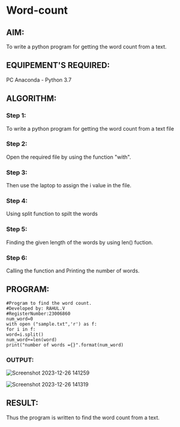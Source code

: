 # Word-count
## AIM:
To write a python program for getting the word count from a text.
## EQUIPEMENT'S REQUIRED: 
PC
Anaconda - Python 3.7
## ALGORITHM: 
### Step 1:
To write a python program for getting the word count from a text file
### Step 2:
Open the required file by using the function "with".
### Step 3:
Then use the laptop to assign the i value in the file.
### Step 4:
Using split function to spilt the words
### Step 5:
Finding the given length of the words by using len() fuction.
### Step 6:
Calling the function and Printing the number of words.
## PROGRAM:
```
#Program to find the word count.
#Developed by: RAHUL.V
#RegisterNumber:23006860
num_word=0
with open ("sample.txt",'r') as f:
for i in f:
word=i.split()
num_word+=len(word)
print("number of words ={}".format(num_word)
```
### OUTPUT:
![Screenshot 2023-12-26 141259](https://github.com/23006860/Word-count/assets/139841752/33f9701d-1a39-4755-9778-a1053c83fb0d)

![Screenshot 2023-12-26 141319](https://github.com/23006860/Word-count/assets/139841752/06bba827-acd0-452e-87b4-5ef602e6b369)
## RESULT:
Thus the program is written to find the word count from a text.
